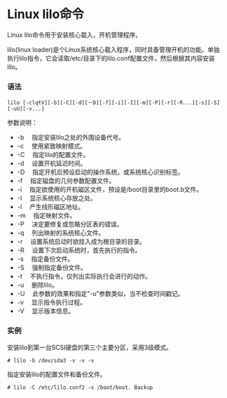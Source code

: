 # Linux lilo命令

Linux lilo命令用于安装核心载入，开机管理程序。

lilo(linux loader)是个Linux系统核心载入程序，同时具备管理开机的功能。单独执行lilo指令，它会读取/etc/目录下的lilo.conf配置文件，然后根据其内容安装lilo。

### 语法

    lilo [-clqtV][-b][-C][-d][－D][-f][-i][-I][-m][-P][-r][-R...][-s][-S][-uU][-v...]

参数说明：

- -b 　指定安装lilo之处的外围设备代号。
- -c 　使用紧致映射模式。
- -C 　指定lilo的配置文件。
- -d 　设置开机延迟时间。
- -D 　指定开机后预设启动的操作系统，或系统核心识别标签。
- -f 　指定磁盘的几何参数配置文件。
- -i 　指定欲使用的开机磁区文件，预设是/boot目录里的boot.b文件。
- -I 　显示系统核心存放之处。
- -l 　产生线形磁区地址。
- -m 　指定映射文件。
- -P 　决定要修复或忽略分区表的错误。
- -q 　列出映射的系统核心文件。
- -r 　设置系统启动时欲挂入成为根目录的目录。
- -R 　设置下次启动系统时，首先执行的指令。
- -s 　指定备份文件。
- -S 　强制指定备份文件。
- -t 　不执行指令，仅列出实际执行会进行的动作。
- -u 　删除lilo。
- -U 　此参数的效果和指定"-u"参数类似，当不检查时间戳记。
- -v 　显示指令执行过程。
- -V 　显示版本信息。

### 实例

安装lilo到第一台SCSI硬盘的第三个主要分区，采用3级模式。

    # lilo -b /dev/sda3 -v -v -v

指定安装lilo的配置文件和备份文件。

    # lilo -C /etc/lilo.conf2 -s /boot/boot. Backup